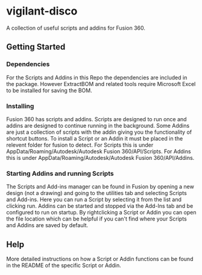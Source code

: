# vigilant-disco
A collection of useful scripts and addins for Fusion 360.
## Getting Started

### Dependencies
For the Scripts and Addins in this Repo the dependencies are included in the package. However ExtractBOM and related tools require Microsoft Excel to be installed for saving the BOM.

### Installing
Fusion 360 has scripts and addins. Scripts are designed to run once and addins are designed to continue running in the background. Some Addins are just a collection of scripts with the addin giving you the functionality of shortcut buttons. To install a Script or an Addin it must be placed in the relevent folder for fusion to detect. For Scripts this is under AppData/Roaming/Autodesk/Autodesk Fusion 360/API/Scripts. For Addins this is under AppData/Roaming/Autodesk/Autodesk Fusion 360/API/Addins.

### Starting Addins and running Scripts
The Scripts and Add-ins manager can be found in Fusion by opening a new design (not a drawing) and going to the utilities tab and selecting Scripts and Add-ins. Here you can run a Script by selecting it from the list and clicking run. Addins can be started and stopped via the Add-Ins tab and be configured to run on startup. By rightclicking a Script or Addin you can open the file location which can be helpful if you can't find where your Scripts and Addins are saved by default.

## Help
More detailed instructions on how a Script or Addin functions can be found in the README of the specific Script or Addin.
